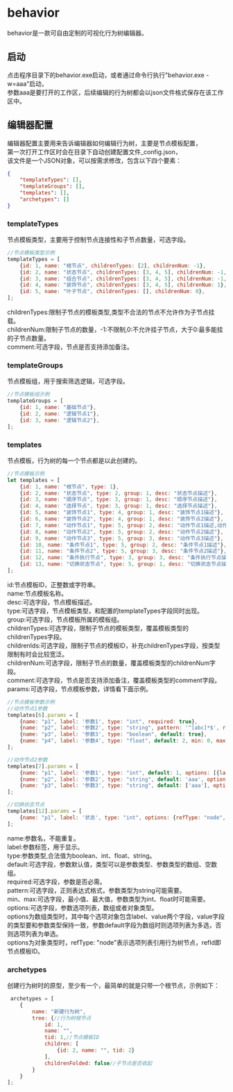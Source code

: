 # behavior

behavior是一款可自由定制的可视化行为树编辑器。

## 启动

点击程序目录下的behavior.exe启动，或者通过命令行执行"behavior.exe -w=aaa"启动，<br>
参数aaa是要打开的工作区，后续编辑的行为树都会以json文件格式保存在该工作区中。

## 编辑器配置

编辑器配置主要用来告诉编辑器如何编辑行为树，主要是节点模板配置，<br>
第一次打开工作区时会在目录下自动创建配置文件_config.json，<br>
该文件是一个JSON对象，可以按需求修改，包含以下四个要素：

```json
{
    "templateTypes": [],
    "templateGroups": [],
    "templates": [],
    "archetypes": []
}
```

### templateTypes

节点模板类型，主要用于控制节点连接性和子节点数量，可选字段。

```js
//节点模板类型示例
templateTypes = [
    {id: 1, name: "根节点", childrenTypes: [2], childrenNum: -1},
    {id: 2, name: "状态节点", childrenTypes: [3, 4, 5], childrenNum: -1, comment: true},
    {id: 3, name: "组合节点", childrenTypes: [3, 4, 5], childrenNum: -1, comment: true},
    {id: 4, name: "装饰节点", childrenTypes: [3, 4, 5], childrenNum: 1},
    {id: 5, name: "叶子节点", childrenTypes: [], childrenNum: 0},
];
```

childrenTypes:限制子节点的模板类型,类型不合法的节点不允许作为子节点挂载。<br>
childrenNum:限制子节点的数量，-1:不限制,0:不允许挂子节点，大于0:最多能挂的子节点数量。<br>
comment:可选字段，节点是否支持添加备注。

### templateGroups

节点模板组，用于搜索筛选逻辑，可选字段。

```js
//节点模板组示例
templateGroups = [
    {id: 1, name: "基础节点"},
    {id: 2, name: "逻辑节点1"},
    {id: 3, name: "逻辑节点2"},
];
```

### templates

节点模板，行为树的每一个节点都是以此创建的。

```js
//节点模板示例
let templates = [
    {id: 1, name: "根节点", type: 1},
    {id: 2, name: "状态节点", type: 2, group: 1, desc: "状态节点描述"},
    {id: 3, name: "顺序节点", type: 3, group: 1, desc: "顺序节点描述"},
    {id: 4, name: "选择节点", type: 3, group: 1, desc: "选择节点描述"},
    {id: 5, name: "装饰节点1", type: 4, group: 1, desc: "装饰节点1描述"},
    {id: 6, name: "装饰节点2", type: 4, group: 1, desc: "装饰节点2描述"},
    {id: 7, name: "动作节点1", type: 5, group: 2, desc: "动作节点1描述,动作节点1描述,\n动作节点1描述,动作节点1描述,\n动作节点1描述"},
    {id: 8, name: "动作节点2", type: 5, group: 2, desc: "动作节点2描述"},
    {id: 9, name: "动作节点3", type: 5, group: 3, desc: "动作节点3描述"},
    {id: 10, name: "条件节点1", type: 5, group: 2, desc: "条件节点1描述"},
    {id: 11, name: "条件节点2", type: 5, group: 3, desc: "条件节点2描述"},
    {id: 12, name: "条件执行节点", type: 3, group: 3, desc: "条件执行节点描述", childrenTypes: [3, 4, 5], childrenNum: 3, comment: false},
    {id: 13, name: "切换状态节点", type: 5, group: 1, desc: "切换状态节点描述", childrenIds: []},
];
```

id:节点模板ID，正整数或字符串。<br>
name:节点模板名称。<br>
desc:可选字段，节点模板描述。<br>
type:可选字段，节点模板类型，和配置的templateTypes字段同时出现。<br>
group:可选字段，节点模板所属的模板组。<br>
childrenTypes:可选字段，限制子节点的模板类型，覆盖模板类型的childrenTypes字段。<br>
childrenIds:可选字段，限制子节点的模板ID，补充childrenTypes字段，按类型限制有时会比较宽泛。<br>
childrenNum:可选字段，限制子节点的数量，覆盖模板类型的childrenNum字段。<br>
comment:可选字段，节点是否支持添加备注，覆盖模板类型的comment字段。<br>
params:可选字段，节点模板参数，详情看下面示例。

```js
//节点模板参数示例
//动作节点1参数
templates[6].params = [
    {name: "p1", label: '参数1', type: "int", required: true},
    {name: "p2", label: '参数2', type: "string", pattern: '^[abc]*$', required: true},
    {name: "p3", label: '参数3', type: "boolean", default: true},
    {name: "p4", label: '参数4', type: "float", default: 2, min: 0, max: 100},
];

//动作节点2参数
templates[7].params = [
    {name: "p1", label: '参数1', type: "int", default: 1, options: [{label: '选项1-1', value: 1}, {label: '选项1-2', value: 2}]},
    {name: "p2", label: '参数2', type: "string", default: 'aaa', options: [{label: '选项2-1', value: 'aaa'}, {label: '选项2-2', value: 'bbb'}]},//单选
    {name: "p3", label: '参数3', type: "string", default: ['aaa'], options: [{label: '选项3-1', value: 'aaa'}, {label: '选项3-2', value: 'bbb'}]},//多选
];

//切换状态节点
templates[12].params = [
    {name: "p1", label: '状态', type: "int", options: {refType: "node", refId: 2}}
];
```

name:参数名，不能重复。<br>
label:参数标签，用于显示。<br>
type:参数类型,合法值为boolean、int、float、string。<br>
default:可选字段，参数默认值，类型可以是参数类型、参数类型的数组、空数组。<br>
required:可选字段，参数是否必需。<br>
pattern:可选字段，正则表达式格式，参数类型为string可能需要。<br>
min、max:可选字段，最小值、最大值，参数类型为int、float时可能需要。<br>
options:可选字段，参数选项列表，数组或者对象类型。<br>
options为数组类型时，其中每个选项对象包含label、value两个字段，value字段的类型要和参数类型保持一致，参数default字段为数组时则选项列表为多选，否则选项列表为单选。<br>
options为对象类型时，refType: "node"表示选项列表引用行为树节点，refId即节点模板ID。<br>

### archetypes

创建行为树时的原型，至少有一个，最简单的就是只带一个根节点，示例如下：

```js
 archetypes = [
    {
        name: "新建行为树",
        tree: {//行为树根节点
            id: 1,
            name: "",
            tid: 1,//节点模板ID
            children: [
                {id: 2, name: "", tid: 2}
            ],
            childrenFolded: false//子节点是否收起
        }
    }
];
```
